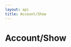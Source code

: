 ```yaml
---
layout: api
title: Account/Show
---
```


# Account/Show

<api-explorer resource="http://api.rusic.dev/account" method="GET">
  <api-header name="X-API-Key" required="true" value="abc123" editable-key="false"></api-header>
  <api-header name="Accept" required="true" value="application/vnd.rusic.v1+json" editable-key="false" editable-value="false"></api-header>
</api-explorer>
